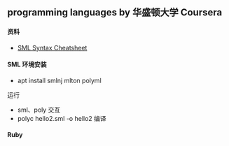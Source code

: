## programming languages by 华盛顿大学 Coursera

#### 资料
- [SML Syntax Cheatsheet](https://smlhelp.github.io/book/index.html)


#### SML 环境安装
- apt install smlnj mlton polyml

运行
- sml、poly 交互
- polyc hello2.sml -o hello2 编译

#### Ruby

  